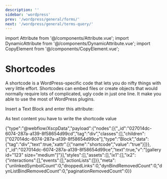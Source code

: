 ```yaml
---
description: ''
sidebar: 'wordpress'
prev: '/wordpress/general/forms/'
next: '/wordpress/general/terms-query/'
---
```

import Attribute from '@/components/Attribute.vue';
import DynamicAttribute from '@/components/DynamicAttribute.vue';
import CopyElement from '@/components/CopyElement.vue';

# Shortcodes

A shortcode is a WordPress-specific code that lets you do nifty things with very little effort. Shortcodes can embed files or create objects that would normally require lots of complicated, ugly code in just one line. It make you able to use the most of WordPress plugins.

Insert a Text Block and enter this attribute:

<Attribute name="shortcode" value="true" />

As text content you have to write the shortcode value

<CopyElement title="Shortcode">{"type":"@webflow/XscpData","payload":{"nodes":[{"_id":"027014dc-6074-287a-a139-8f58654d99cd","tag":"div","classes":[],"children":["027014dc-6074-287a-a139-8f58654d99ce"],"type":"Block","data":{"tag":"div","text":true,"xattr":[{"name":"shortcode","value":"true"}]}},{"_id":"027014dc-6074-287a-a139-8f58654d99ce","text":true,"v":"[gallery id=\"123\" size=\"medium\"]"}],"styles":[],"assets":[],"ix1":[],"ix2":{"interactions":[],"events":[],"actionLists":[]}},"meta":{"unlinkedSymbolCount":0,"droppedLinks":0,"dynBindRemovedCount":0,"dynListBindRemovedCount":0,"paginationRemovedCount":0}}</CopyElement>